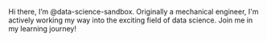 Hi there, I’m @data-science-sandbox. Originally a mechanical engineer, I'm actively working my way into the exciting field of data science. Join me in my learning journey!
